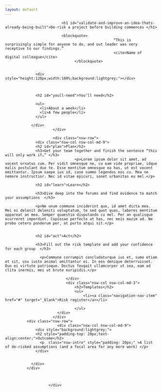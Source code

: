 ```yaml
---
layout: default
---
```

<div class="nsw-grid">
						  <div class="nsw-row nsw-m-bottom-sm">
						    <div class="nsw-col">

                              <h1 id="validate-and-improve-an-idea-thats-already-being-built">De-risk a project before building commences </h1>

                              <blockquote>
                      								  “This is surprisingly simple for anyone to do, and out leader was very receptive to our findings.”
                      								  <cite>Name of digital colleague</cite>
                      				</blockquote>


                  <div style="height:120px;width:100%;background:lightgrey;"></div>



                  <h2 id="youll-need">You’ll need</h2>

                  <ul>
                    <li>About a week</li>
                    <li>A few people</li>
                  </ul>

                </div>
						  </div>

						  <div class="nsw-row">
                  <div class="nsw-col nsw-col-md-9">
                  <h2 id="plan">Plan</h2>
                  <h3>Get your team together and finish the sentence “this will only work if…” </h3>
									<p>Lorem ipsum dolor sit amet, ad vocent ornatus cum. Per vidit omnesque ne, cu eam vide propriae, idque malis postulant duo te. Esse mentitum omnesque ea has, ut est vocent omittantur. Ipsum saepe ius id, case summo legendos eos cu. Mea ne nemore instructior. Nec id vitae epicuri, sonet urbanitas eu mel.</p>

                  <h2 id="learn">Learn</h2>

                  <h3>Dive deep into the forums and find evidence to match your assumptions  </h3>

                  <p>Ne unum commune inciderint quo, id amet dicta mea. Mei ei delenit deleniti voluptatum, te sed quot quas, labores mentitum appareat an mea. Semper quaestio disputando cu mel. Per an qualisque ocurreret imperdiet. Copiosae perfecto at has, nec meis mazim ad. Ne probo cetero ponderum per, at purto atqui sit.</p>


                  <h2 id="act">Act</h2>

                  <h3>Fill out the risk template and add your confidence for each group  </h3>

                	<p>Commune corrumpit concludaturque ius et, sumo etiam et sit, usu iusto animal omittantur ei. In eos denique deterruisset. Duo ei virtute patrioque. Doctus feugait ullamcorper ut sea, eam ad clita inermis, mei ut brute euripidis.</p>

							    </div>
							    <div class="nsw-col nsw-col-md-3">
									<h2>Templates</h2>
									<ul>
										<li><a class="navigation-nav-item" href="#" target="_blank">Risk register</a></li>

									</ul>
						    </div>
						  </div>
              <div class="nsw-row">
						    <div class="nsw-col nsw-col-md-9">
                  <div style="background:lightgrey;">
                  <h2 style="padding-top: 20px;text-align:center;">Outcome</h2>
                    <p  class="nsw-intro" style="padding: 20px;" >A list of de-risked assumptions (and a focal area for any more work) </p>
                  </div>


                </div>
              </div>



						</div>
